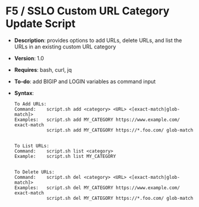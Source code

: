 # F5 / SSLO Custom URL Category Update Script #

- **Description**: provides options to add URLs, delete URLs, and list the URLs in an existing custom URL category
- **Version**: 1.0
- **Requires**: bash, curl, jq
- **To-do**: add BIGIP and LOGIN variables as command input
- **Syntax**:

      To Add URLs:
      Command:    script.sh add <category> <URL> <[exact-match|glob-match]>
      Examples:   script.sh add MY_CATEGORY https://www.example.com/ exact-match
                  script.sh add MY_CATEGORY https://*.foo.com/ glob-match


      To List URLs:
      Command:    script.sh list <category>
      Example:    script.sh list MY_CATEGORY


      To Delete URLs:
      Command:    script.sh del <category> <URL> <[exact-match|glob-match]>
      Examples:   script.sh del MY_CATEGORY https://www.example.com/ exact-match
                  script.sh del MY_CATEGORY https://*.foo.com/ glob-match

